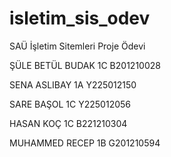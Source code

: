 # isletim_sis_odev
SAÜ İşletim Sitemleri Proje Ödevi

ŞÜLE BETÜL BUDAK 1C B201210028 

SENA ASLIBAY 1A Y225012150 

SARE BAŞOL 1C Y225012056

HASAN KOÇ 1C B221210304

MUHAMMED RECEP 1B G201210594
